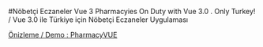 #Nöbetçi Eczaneler Vue 3
Pharmacyies On Duty with Vue 3.0 . Only Turkey! / Vue 3.0 ile Türkiye için Nöbetçi Eczaneler Uygulaması

[Önizleme / Demo : PharmacyVUE](https://nobetci-eczaneler.netlify.app "Önizleme / Demo : PharmacyVUE")

